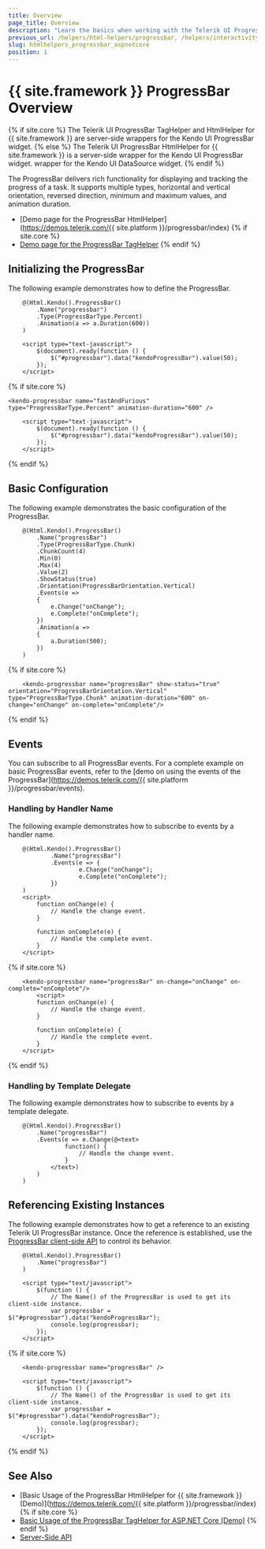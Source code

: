 ```yaml
---
title: Overview
page_title: Overview
description: "Learn the basics when working with the Telerik UI ProgressBar component for {{ site.framework }}."
previous_url: /helpers/html-helpers/progressbar, /helpers/interactivity/progressbar/overview
slug: htmlhelpers_progressbar_aspnetcore
position: 1
---
```


# {{ site.framework }} ProgressBar Overview

{% if site.core %}
The Telerik UI ProgressBar TagHelper and HtmlHelper for {{ site.framework }} are server-side wrappers for the Kendo UI ProgressBar widget.
{% else %}
The Telerik UI ProgressBar HtmlHelper for {{ site.framework }} is a server-side wrapper for the Kendo UI ProgressBar widget.
wrapper for the Kendo UI DataSource widget.
{% endif %}

The ProgressBar delivers rich functionality for displaying and tracking the progress of a task. It supports multiple types, horizontal and vertical orientation, reversed direction, minimum and maximum values, and animation duration. 

* [Demo page for the ProgressBar HtmlHelper](https://demos.telerik.com/{{ site.platform }}/progressbar/index)
{% if site.core %}
* [Demo page for the ProgressBar TagHelper](https://demos.telerik.com/aspnet-core/progressbar/tag-helper)
{% endif %}

## Initializing the ProgressBar

The following example demonstrates how to define the ProgressBar.

```HtmlHelper
    @(Html.Kendo().ProgressBar()
        .Name("progressbar")
        .Type(ProgressBarType.Percent)
        .Animation(a => a.Duration(600))
    )

    <script type="text-javascript">
        $(document).ready(function () {
            $("#progressbar").data("kendoProgressBar").value(50);
        });   
    </script>
```
{% if site.core %}
```TagHelper
<kendo-progressbar name="fastAndFurious" type="ProgressBarType.Percent" animation-duration="600" />

    <script type="text-javascript">
        $(document).ready(function () {
            $("#progressbar").data("kendoProgressBar").value(50);
        });   
    </script>
```
{% endif %}

## Basic Configuration

The following example demonstrates the basic configuration of the ProgressBar.

```HtmlHelper
    @(Html.Kendo().ProgressBar()
        .Name("progressBar")
        .Type(ProgressBarType.Chunk)
        .ChunkCount(4)
        .Min(0)
        .Max(4)
        .Value(2)
        .ShowStatus(true)
        .Orientation(ProgressBarOrientation.Vertical)
        .Events(e =>
        {
            e.Change("onChange");
            e.Complete("onComplete");
        })
        .Animation(а =>
        {
            а.Duration(500);
        })
    )
```
{% if site.core %}
```TagHelper
    <kendo-progressbar name="progressBar" show-status="true" orientation="ProgressBarOrientation.Vertical" type="ProgressBarType.Chunk" animation-duration="600" on-change="onChange" on-complete="onComplete"/>
```
{% endif %}

## Events

You can subscribe to all ProgressBar events. For a complete example on basic ProgressBar events, refer to the [demo on using the events of the ProgressBar](https://demos.telerik.com/{{ site.platform }}/progressbar/events).

### Handling by Handler Name

The following example demonstrates how to subscribe to events by a handler name.

```HtmlHelper
    @(Html.Kendo().ProgressBar()
            .Name("progressBar")
            .Events(e => {
                    e.Change("onChange");
                    e.Complete("onComplete");
            })
    )
    <script>
        function onChange(e) {
            // Handle the change event.
        }

        function onComplete(e) {
            // Handle the complete event.
        }
    </script>
```
{% if site.core %}
```TagHelper
    <kendo-progressbar name="progressBar" on-change="onChange" on-complete="onComplete"/>
        <script>
        function onChange(e) {
            // Handle the change event.
        }

        function onComplete(e) {
            // Handle the complete event.
        }
    </script>
```
{% endif %}

### Handling by Template Delegate

The following example demonstrates how to subscribe to events by a template delegate.

```HtmlHelper
    @(Html.Kendo().ProgressBar()
        .Name("progressBar")
        .Events(e => e.Change(@<text>
                function() {
                    // Handle the change event.
                }
            </text>)
        )
    )
```

## Referencing Existing Instances

The following example demonstrates how to get a reference to an existing Telerik UI ProgressBar instance. Once the reference is established, use the [ProgressBar client-side API](https://docs.telerik.com/kendo-ui/api/javascript/ui/progressbar#methods) to control its behavior.

```HtmlHelper
    @(Html.Kendo().ProgressBar()
        .Name("progressBar")
    )

    <script type="text/javascript">
        $(function () {
            // The Name() of the ProgressBar is used to get its client-side instance.
            var progressbar = $("#progressbar").data("kendoProgressBar");
            console.log(progressbar);
        });
    </script>
```
{% if site.core %}
```TagHelper
    <kendo-progressbar name="progressBar" />

    <script type="text/javascript">
        $(function () {
            // The Name() of the ProgressBar is used to get its client-side instance.
            var progressbar = $("#progressbar").data("kendoProgressBar");
            console.log(progressbar);
        });
    </script>
```
{% endif %}

## See Also

* [Basic Usage of the ProgressBar HtmlHelper for {{ site.framework }} (Demo)](https://demos.telerik.com/{{ site.platform }}/progressbar/index)
{% if site.core %}
* [Basic Usage of the ProgressBar TagHelper for ASP.NET Core (Demo)](https://demos.telerik.com/aspnet-core/progressbar/tag-helper)
{% endif %}
* [Server-Side API](/api/progressbar)
